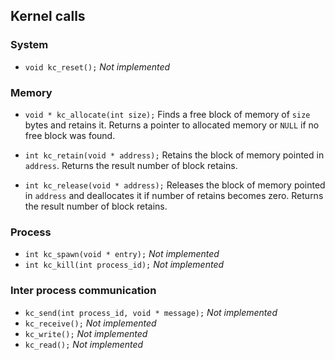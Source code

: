## Kernel calls

### System
* `void kc_reset();` _Not implemented_

### Memory

* `void * kc_allocate(int size);`
Finds a free block of memory of `size` bytes and retains it.
Returns a pointer to allocated memory or `NULL` if no free block was found.

* `int kc_retain(void * address);`
Retains the block of memory pointed in `address`.
Returns the result number of block retains.

* `int kc_release(void * address);`
Releases the block of memory pointed in `address` and deallocates it if number of retains becomes zero.
Returns the result number of block retains.

### Process
* `int kc_spawn(void * entry);` _Not implemented_
* `int kc_kill(int process_id);` _Not implemented_

### Inter process communication
* `kc_send(int process_id, void * message);` _Not implemented_
* `kc_receive();` _Not implemented_
* `kc_write();` _Not implemented_
* `kc_read();` _Not implemented_
